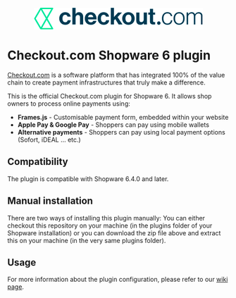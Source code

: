 <p align="center">
  <img src=".github/assets/checkout-logo.png" alt="Checkout.com logo"/>
</p>

# Checkout.com Shopware 6 plugin
[Checkout.com](https://www.checkout.com "Checkout.com") is a software platform that has integrated 100% of the value chain to create payment infrastructures that truly make a difference.

This is the official Checkout.com plugin for Shopware 6. It allows shop owners to process online payments using:
- **Frames.js** - Customisable payment form, embedded within your website
- **Apple Pay & Google Pay** - Shoppers can pay using mobile wallets
- **Alternative payments** - Shoppers can pay using local payment options (Sofort, iDEAL ... etc.)

## Compatibility
The plugin is compatible with Shopware 6.4.0 and later.

## Manual installation
There are two ways of installing this plugin manually: You can either checkout this repository on your machine (in the plugins folder of your Shopware installation) or you can download the zip file above and extract this on your machine (in the very same plugins folder).

## Usage
For more information about the plugin configuration, please refer to our [wiki page](../../wiki).
